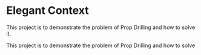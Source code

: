 # Elegant Context
This project is to demonstrate the problem of Prop Drilling and how to solve it.

This project is to demonstrate the problem of Prop Drilling and how to solve